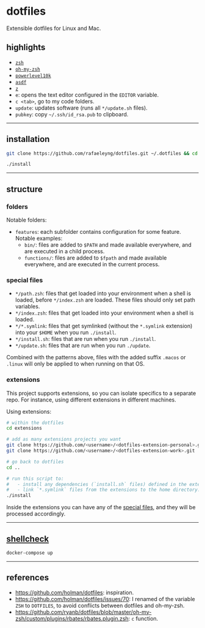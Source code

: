 # dotfiles

Extensible dotfiles for Linux and Mac.

## highlights

- [`zsh`](https://zsh.sourceforge.io/)
- [`oh-my-zsh`](https://ohmyz.sh/)
- [`powerlevel10k`](https://github.com/romkatv/powerlevel10k)
- [`asdf`](https://asdf-vm.com/)
- [`z`](https://github.com/rupa/z)
- `e`: opens the text editor configured in the `EDITOR` variable.
- `c <tab>`, go to my code folders.
- `update`: updates software (runs all `*/update.sh` files).
- `pubkey`: copy `~/.ssh/id_rsa.pub` to clipboard.

---

## installation

```sh
git clone https://github.com/rafaeleyng/dotfiles.git ~/.dotfiles && cd ~/.dotfiles

./install
```

---

## structure

### folders

Notable folders:

- `features`: each subfolder contains configuration for some feature. Notable examples:
  - `bin/`: files are added to `$PATH` and made available everywhere, and are executed in a child process.
  - `functions/`: files are added to `$fpath` and made available everywhere, and are executed in the current process.

### special files

- `*/path.zsh`: files that get loaded into your environment when a shell is loaded, before `*/index.zsh` are loaded. These files should only set path variables.
- `*/index.zsh`: files that get loaded into your environment when a shell is loaded.
- `*/*.symlink`: files that get symlinked (without the `*.symlink` extension) into your `$HOME` when you run `./install`.
- `*/install.sh`: files that are run when you run `./install`.
- `*/update.sh`: files that are run when you run `./update`.

Combined with the patterns above, files with the added suffix `.macos` or `.linux` will only be applied to when running on that OS.

### extensions

This project supports extensions, so you can isolate specifics to a separate repo. For instance, using different extensions in different machines.

Using extensions:

```sh
# within the dotfiles
cd extensions

# add as many extensions projects you want
git clone https://github.com/<username>/<dotfiles-extension-personal>.git
git clone https://github.com/<username>/<dotfiles-extension-work>.git

# go back to dotfiles
cd ..

# run this script to:
#   - install any dependencies (`install.sh` files) defined in the extensions;
#   - link `*.symlink` files from the extensions to the home directory.
./install
```

Inside the extensions you can have any of the [special files](#special-files), and they will be processed accordingly.

---

## [shellcheck](https://www.shellcheck.net/)

```sh
docker-compose up
```

---

## references

- https://github.com/holman/dotfiles: inspiration.
- https://github.com/holman/dotfiles/issues/70: I renamed of the variable `ZSH` to `DOTFILES`, to avoid conflicts between dotfiles and oh-my-zsh.
- https://github.com/ryanb/dotfiles/blob/master/oh-my-zsh/custom/plugins/rbates/rbates.plugin.zsh: `c` function.
